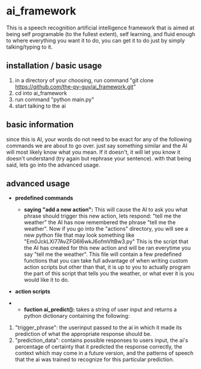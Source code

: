 # ai_framework
This is a speech recognition artificial intelligence framework that is aimed at being self programable (to the fullest extent), self learning, and fluid enough to where everything you want it to do, you can get it to do just by simply talking/typing to it.

## installation / basic usage

1. in a directory of your choosing, run command "git clone https://github.com/the-py-guy/ai_framework.git"
2. cd into ai_framework
3. run command "python main.py"
4. start talking to the ai

## basic information

since this is AI, your words do not need to be exact for any of the following commands we are about to go over. just say something similar and the AI will most likely know what you mean. If it doesn't, it will let you know it doesn't understand (try again but rephrase your sentence). with that being said, lets go into the advanced usage.

## advanced usage

* **predefined commands**
  - **saying "add a new action":** This will cause the AI to ask you what phrase should trigger this new action, lets respond: "tell me the weather" the AI has now remembered the phrase "tell me the weather". Now if you go into the "actions" directory, you will see a new python file that may look something like "Em0JckLXl77AvZFG6I6wkJ6ofmVItBw3.py" This is the script that the AI has created for this new action and will be ran everytime you say "tell me the weather". This file will contain a few predefined functions that you can take full advantage of when writing custom action scripts but other than that, it is up to you to actually program the part of this script that tells you the weather, or what ever it is you would like it to do.

* **action scripts**
 - * **fuction ai_predict():** takes a string of user input and returns a python dictionary containing the following:
1. "trigger_phrase": the userinput passed to the ai in which it made its prediction of what the appropriate response should be.
2. "prediction_data": contains possible responses to users input, the ai's percentage of certainty that it predicted the response correctly, the context which may come in a future version, and the patterns of speech that the ai was trained to recognize for this particular prediction.
